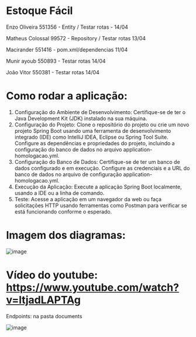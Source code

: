 # Estoque Fácil

 Enzo Oliveira 551356 - Entity / Testar rotas - 14/04

 Matheus Colossal 99572  - Repository / Testar rotas 13/04

 Macirander 551416 - pom.xml/dependencias 11/04

 Munir ayoub 550893  - Testar rotas 14/04

 João Vitor 550381 - Testar rotas 14/04


# Como rodar a aplicação:
1. Configuração do Ambiente de Desenvolvimento:
Certifique-se de ter o Java Development Kit (JDK) instalado na sua máquina.
2. Configuração do Projeto:
Clone o repositório do projeto ou crie um novo projeto Spring Boot usando uma ferramenta de desenvolvimento integrado (IDE) como IntelliJ IDEA, Eclipse ou Spring Tool Suite.
Configure as dependências e propriedades do projeto, incluindo a configuração do banco de dados no arquivo application-homologacao.yml.
3. Configuração do Banco de Dados:
Certifique-se de ter um banco de dados configurado e em execução. Configure as credenciais e a URL do banco de dados no arquivo de configuração application-homologacao.yml.
4. Execução da Aplicação:
Execute a aplicação Spring Boot localmente, usando a IDE ou a linha de comando.
5. Teste:
Acesse a aplicação em um navegador da web ou faça solicitações HTTP usando ferramentas como Postman para verificar se está funcionando conforme o esperado.


# Imagem dos diagramas:
![image](https://github.com/BernardoliveiraFiap/JavaSpringSprint1/assets/126569987/c0e28e1d-92e0-474c-8d83-584167878c84)


# Vídeo do youtube: https://www.youtube.com/watch?v=ltjadLAPTAg


Endpoints: na pasta documents

![image](https://github.com/BernardoliveiraFiap/JavaSpringSprint1/assets/126569987/2554ae96-b1d6-4985-a637-556ad3df2c94)

